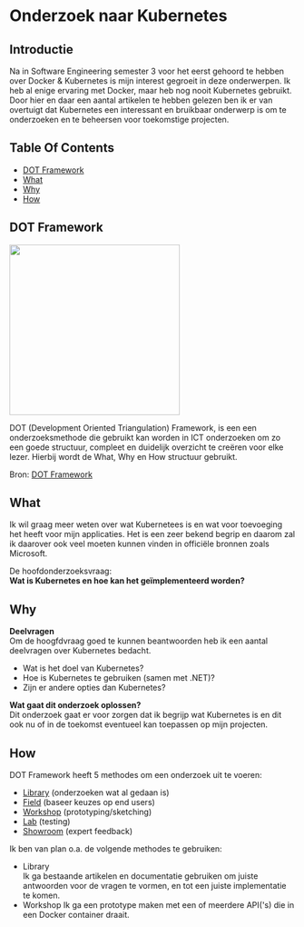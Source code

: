 # Onderzoek naar Kubernetes

## Introductie
Na in Software Engineering semester 3 voor het eerst gehoord te hebben over Docker & Kubernetes is mijn interest gegroeit in deze onderwerpen. 
Ik heb al enige ervaring met Docker, maar heb nog nooit Kubernetes gebruikt. Door hier en daar een aantal artikelen te hebben gelezen ben ik er van overtuigt dat Kubernetes een interessant en bruikbaar onderwerp is om te onderzoeken en te beheersen voor toekomstige projecten. 

## Table Of Contents
- [DOT Framework](#dot-framework)
- [What](#what)
- [Why](#why)
- [How](#How)

## DOT Framework

<img src=https://user-images.githubusercontent.com/58031089/114270834-cd543680-9a0e-11eb-9b01-7248641fab13.png width="300" height="300" />

DOT (Development Oriented Triangulation) Framework, is een een onderzoeksmethode die gebruikt kan worden in ICT onderzoeken om zo een goede structuur, compleet en duidelijk overzicht te creëren voor elke lezer. Hierbij wordt de What, Why en How structuur gebruikt.

Bron: [DOT Framework](https://ictresearchmethods.nl/The_DOT_Framework)

## What
Ik wil graag meer weten over wat Kubernetees is en wat voor toevoeging het heeft voor mijn applicaties. Het is een zeer bekend begrip en daarom zal ik daarover ook veel moeten kunnen vinden in officiële bronnen zoals Microsoft. 

De hoofdonderzoeksvraag:  
**Wat is Kubernetes en hoe kan het geïmplementeerd worden?**

## Why  
**Deelvragen**  
Om de hoogfdvraag goed te kunnen beantwoorden heb ik een aantal deelvragen over Kubernetes bedacht.  
- Wat is het doel van Kubernetes?
- Hoe is Kubernetes te gebruiken (samen met .NET)?
- Zijn er andere opties dan Kubernetes?  

**Wat gaat dit onderzoek oplossen?**  
Dit onderzoek gaat er voor zorgen dat ik begrijp wat Kubernetes is en dit ook nu of in de toekomst eventueel kan toepassen op mijn projecten.

## How
DOT Framework heeft 5 methodes om een onderzoek uit te voeren:
- [Library](https://ictresearchmethods.nl/Category:Library) (onderzoeken wat al gedaan is)
- [Field](https://ictresearchmethods.nl/Category:Field) (baseer keuzes op end users) 
- [Workshop](https://ictresearchmethods.nl/Category:Workshop) (prototyping/sketching)
- [Lab](https://ictresearchmethods.nl/Category:Lab) (testing)
- [Showroom](https://ictresearchmethods.nl/Category:Showroom) (expert feedback)

Ik ben van plan o.a. de volgende methodes te gebruiken:  
- Library  
Ik ga bestaande artikelen en documentatie gebruiken om juiste antwoorden voor de vragen te vormen, en tot een juiste implementatie te komen. 
- Workshop
Ik ga een prototype maken met een of meerdere API('s) die in een Docker container draait. 
